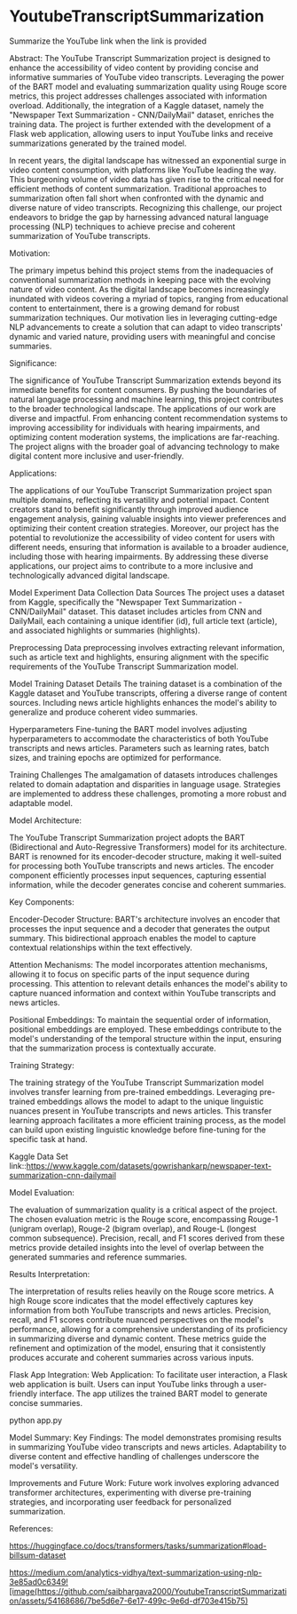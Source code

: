# YoutubeTranscriptSummarization
Summarize the YouTube link when the link is provided

Abstract: 
The YouTube Transcript Summarization project is designed to enhance the accessibility of video content by providing concise and informative summaries of YouTube video transcripts. Leveraging the power of the BART model and evaluating summarization quality using Rouge score metrics, this project addresses challenges associated with information overload. Additionally, the integration of a Kaggle dataset, namely the "Newspaper Text Summarization - CNN/DailyMail" dataset, enriches the training data. The project is further extended with the development of a Flask web application, allowing users to input YouTube links and receive summarizations generated by the trained model.

In recent years, the digital landscape has witnessed an exponential surge in video content consumption, with platforms like YouTube leading the way. This burgeoning volume of video data has given rise to the critical need for efficient methods of content summarization. Traditional approaches to summarization often fall short when confronted with the dynamic and diverse nature of video transcripts. Recognizing this challenge, our project endeavors to bridge the gap by harnessing advanced natural language processing (NLP) techniques to achieve precise and coherent summarization of YouTube transcripts.

Motivation: 

The primary impetus behind this project stems from the inadequacies of conventional summarization methods in keeping pace with the evolving nature of video content. As the digital landscape becomes increasingly inundated with videos covering a myriad of topics, ranging from educational content to entertainment, there is a growing demand for robust summarization techniques. Our motivation lies in leveraging cutting-edge NLP advancements to create a solution that can adapt to video transcripts' dynamic and varied nature, providing users with meaningful and concise summaries.

Significance: 

The significance of YouTube Transcript Summarization extends beyond its immediate benefits for content consumers. By pushing the boundaries of natural language processing and machine learning, this project contributes to the broader technological landscape. The applications of our work are diverse and impactful. From enhancing content recommendation systems to improving accessibility for individuals with hearing impairments, and optimizing content moderation systems, the implications are far-reaching. The project aligns with the broader goal of advancing technology to make digital content more inclusive and user-friendly.

Applications: 

The applications of our YouTube Transcript Summarization project span multiple domains, reflecting its versatility and potential impact. Content creators stand to benefit significantly through improved audience engagement analysis, gaining valuable insights into viewer preferences and optimizing their content creation strategies. Moreover, our project has the potential to revolutionize the accessibility of video content for users with different needs, ensuring that information is available to a broader audience, including those with hearing impairments. By addressing these diverse applications, our project aims to contribute to a more inclusive and technologically advanced digital landscape.


Model Experiment 
Data Collection 
Data Sources 
The project uses a dataset from Kaggle, specifically the "Newspaper Text Summarization - CNN/DailyMail" dataset. This dataset includes articles from CNN and DailyMail, each containing a unique identifier (id), full article text (article), and associated highlights or summaries (highlights).

Preprocessing 
Data preprocessing involves extracting relevant information, such as article text and highlights, ensuring alignment with the specific requirements of the YouTube Transcript Summarization model.

Model Training 
Dataset Details 
The training dataset is a combination of the Kaggle dataset and YouTube transcripts, offering a diverse range of content sources. Including news article highlights enhances the model's ability to generalize and produce coherent video summaries.

Hyperparameters 
Fine-tuning the BART model involves adjusting hyperparameters to accommodate the characteristics of both YouTube transcripts and news articles. Parameters such as learning rates, batch sizes, and training epochs are optimized for performance.

Training Challenges 
The amalgamation of datasets introduces challenges related to domain adaptation and disparities in language usage. Strategies are implemented to address these challenges, promoting a more robust and adaptable model.


Model Architecture: 

The YouTube Transcript Summarization project adopts the BART (Bidirectional and Auto-Regressive Transformers) model for its architecture. BART is renowned for its encoder-decoder structure, making it well-suited for processing both YouTube transcripts and news articles. The encoder component efficiently processes input sequences, capturing essential information, while the decoder generates concise and coherent summaries.

Key Components: 

Encoder-Decoder Structure: BART's architecture involves an encoder that processes the input sequence and a decoder that generates the output summary. This bidirectional approach enables the model to capture contextual relationships within the text effectively.

Attention Mechanisms: The model incorporates attention mechanisms, allowing it to focus on specific parts of the input sequence during processing. This attention to relevant details enhances the model's ability to capture nuanced information and context within YouTube transcripts and news articles.

Positional Embeddings: To maintain the sequential order of information, positional embeddings are employed. These embeddings contribute to the model's understanding of the temporal structure within the input, ensuring that the summarization process is contextually accurate.

Training Strategy: 

The training strategy of the YouTube Transcript Summarization model involves transfer learning from pre-trained embeddings. Leveraging pre-trained embeddings allows the model to adapt to the unique linguistic nuances present in YouTube transcripts and news articles. This transfer learning approach facilitates a more efficient training process, as the model can build upon existing linguistic knowledge before fine-tuning for the specific task at hand.

Kaggle Data Set link::https://www.kaggle.com/datasets/gowrishankarp/newspaper-text-summarization-cnn-dailymail


Model Evaluation: 

The evaluation of summarization quality is a critical aspect of the project. The chosen evaluation metric is the Rouge score, encompassing Rouge-1 (unigram overlap), Rouge-2 (bigram overlap), and Rouge-L (longest common subsequence). Precision, recall, and F1 scores derived from these metrics provide detailed insights into the level of overlap between the generated summaries and reference summaries.

Results Interpretation: 

The interpretation of results relies heavily on the Rouge score metrics. A high Rouge score indicates that the model effectively captures key information from both YouTube transcripts and news articles. Precision, recall, and F1 scores contribute nuanced perspectives on the model's performance, allowing for a comprehensive understanding of its proficiency in summarizing diverse and dynamic content. These metrics guide the refinement and optimization of the model, ensuring that it consistently produces accurate and coherent summaries across various inputs.


Flask App Integration: 
Web Application: 
To facilitate user interaction, a Flask web application is built. Users can input YouTube links through a user-friendly interface. The app utilizes the trained BART model to generate concise summaries.

python app.py

Model Summary: 
Key Findings: 
The model demonstrates promising results in summarizing YouTube video transcripts and news articles. Adaptability to diverse content and effective handling of challenges underscore the model's versatility.

Improvements and Future Work: 
Future work involves exploring advanced transformer architectures, experimenting with diverse pre-training strategies, and incorporating user feedback for personalized summarization.


References: 

https://huggingface.co/docs/transformers/tasks/summarization#load-billsum-dataset


https://medium.com/analytics-vidhya/text-summarization-using-nlp-3e85ad0c6349![image(https://github.com/saibhargava2000/YoutubeTranscriptSummarization/assets/54168686/7be5d6e7-6e17-499c-9e6d-df703e415b75)





